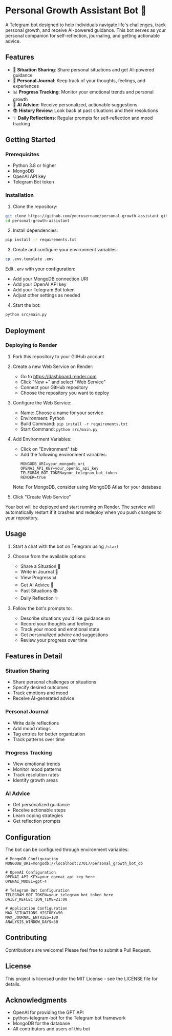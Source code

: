 # Personal Growth Assistant Bot 🌱

A Telegram bot designed to help individuals navigate life's challenges, track personal growth, and receive AI-powered guidance. This bot serves as your personal companion for self-reflection, journaling, and getting actionable advice.

## Features

- 💭 **Situation Sharing**: Share personal situations and get AI-powered guidance
- 📝 **Personal Journal**: Keep track of your thoughts, feelings, and experiences
- 📊 **Progress Tracking**: Monitor your emotional trends and personal growth
- 🤖 **AI Advice**: Receive personalized, actionable suggestions
- 📚 **History Review**: Look back at past situations and their resolutions
- ✨ **Daily Reflections**: Regular prompts for self-reflection and mood tracking

## Getting Started

### Prerequisites

- Python 3.8 or higher
- MongoDB
- OpenAI API key
- Telegram Bot token

### Installation

1. Clone the repository:
```bash
git clone https://github.com/yourusername/personal-growth-assistant.git
cd personal-growth-assistant
```

2. Install dependencies:
```bash
pip install -r requirements.txt
```

3. Create and configure your environment variables:
```bash
cp .env.template .env
```

Edit `.env` with your configuration:
- Add your MongoDB connection URI
- Add your OpenAI API key
- Add your Telegram Bot token
- Adjust other settings as needed

4. Start the bot:
```bash
python src/main.py
```

## Deployment

### Deploying to Render

1. Fork this repository to your GitHub account

2. Create a new Web Service on Render:
   - Go to https://dashboard.render.com
   - Click "New +" and select "Web Service"
   - Connect your GitHub repository
   - Choose the repository you want to deploy

3. Configure the Web Service:
   - Name: Choose a name for your service
   - Environment: Python
   - Build Command: `pip install -r requirements.txt`
   - Start Command: `python src/main.py`

4. Add Environment Variables:
   - Click on "Environment" tab
   - Add the following environment variables:
     ```
     MONGODB_URI=your_mongodb_uri
     OPENAI_API_KEY=your_openai_api_key
     TELEGRAM_BOT_TOKEN=your_telegram_bot_token
     RENDER=true
     ```
   Note: For MongoDB, consider using MongoDB Atlas for your database

5. Click "Create Web Service"

Your bot will be deployed and start running on Render. The service will automatically restart if it crashes and redeploy when you push changes to your repository.

## Usage

1. Start a chat with the bot on Telegram using `/start`
2. Choose from the available options:
   - Share a Situation 💭
   - Write in Journal 📝
   - View Progress 📊
   - Get AI Advice 🤖
   - Past Situations 📚
   - Daily Reflection ✨

3. Follow the bot's prompts to:
   - Describe situations you'd like guidance on
   - Record your thoughts and feelings
   - Track your mood and emotional state
   - Get personalized advice and suggestions
   - Review your progress over time

## Features in Detail

### Situation Sharing
- Share personal challenges or situations
- Specify desired outcomes
- Track emotions and mood
- Receive AI-generated advice

### Personal Journal
- Write daily reflections
- Add mood ratings
- Tag entries for better organization
- Track patterns over time

### Progress Tracking
- View emotional trends
- Monitor mood patterns
- Track resolution rates
- Identify growth areas

### AI Advice
- Get personalized guidance
- Receive actionable steps
- Learn coping strategies
- Get reflection prompts

## Configuration

The bot can be configured through environment variables:

```env
# MongoDB Configuration
MONGODB_URI=mongodb://localhost:27017/personal_growth_bot_db

# OpenAI Configuration
OPENAI_API_KEY=your_openai_api_key_here
OPENAI_MODEL=gpt-4

# Telegram Bot Configuration
TELEGRAM_BOT_TOKEN=your_telegram_bot_token_here
DAILY_REFLECTION_TIME=21:00

# Application Configuration
MAX_SITUATIONS_HISTORY=50
MAX_JOURNAL_ENTRIES=100
ANALYSIS_WINDOW_DAYS=30
```

## Contributing

Contributions are welcome! Please feel free to submit a Pull Request.

## License

This project is licensed under the MIT License - see the LICENSE file for details.

## Acknowledgments

- OpenAI for providing the GPT API
- python-telegram-bot for the Telegram bot framework
- MongoDB for the database
- All contributors and users of this bot
